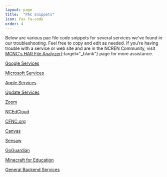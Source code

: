 ```yaml
---
layout: page
title:  "PAC Snippets"
icon: fas fa-code
order: 4
---
```

Below are various pac file code snippets for several services we've found in our 
troubleshooting. Feel free to copy and edit as needed. If you're having trouble 
with a service or web site and are in the NCREN Community, visit [MCNC's HAR File Analyzer](https://har.mcnc.org){:target="_blank"}
page for more assistance.

[Google Services](/pacsnips/google-services.html)

[Microsoft Services](/pacsnips/microsoft-services.html)

[Apple Services](/pacsnips/apple.html)

[Update Services](/pacsnips/update-services.html)

[Zoom](/pacsnips/zoom.html)

[NCEdCloud](/pacsnips/ncedcloud.html)

[CFNC.org](/pacsnips/cfnc.html)

[Canvas](/pacsnips/canvas.html)

[Seesaw](/pacsnips/seesaw.html)

[GoGuardian](/pacsnips/goguardian.html)

[Minecraft for Education](/pacsnips/minecraft-for-education.html)

[General Backend Services](/pacsnips/general.html)